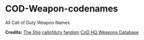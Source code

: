 # COD-Weapon-codenames
All Call of Duty Weapon Names


**Credits:**
[The Stig](https://github.com/Stiggary)
[callofduty fandom](https://callofduty.fandom.com/wiki/Call_of_Duty_Wiki)
[CoD HQ Weapons Database](https://docs.google.com/spreadsheets/d/10BwA8Ia-SlnaZgDFLXjdP9AfG9h7ZsWtuVdofTakxHQ/edit?usp=sharing)
